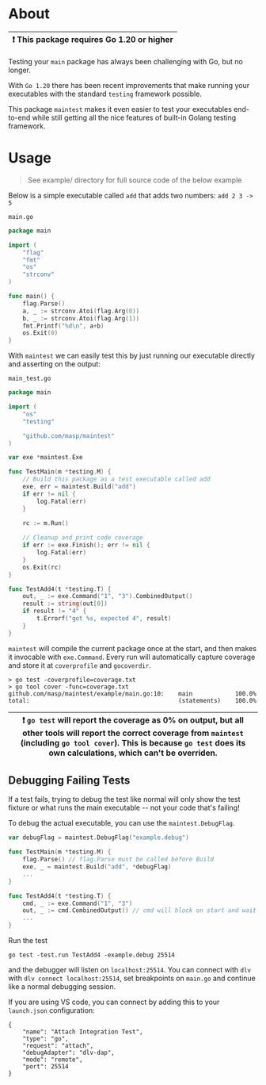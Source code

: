 # About
| :exclamation:  This package requires Go 1.20 or higher  |
|---------------------------------------------------------|

Testing your `main` package has always been challenging with Go, but no longer.

With `Go 1.20` there has been recent improvements that make running your executables with the standard `testing` framework possible.

This package `maintest` makes it even easier to test your executables end-to-end
while still getting all the nice features of built-in Golang testing framework.


# Usage
> See example/ directory for full source code of the below example

Below is a simple executable called `add` that adds two numbers: `add 2 3 -> 5`

`main.go`
```go
package main

import (
	"flag"
	"fmt"
	"os"
	"strconv"
)

func main() {
	flag.Parse()
	a, _ := strconv.Atoi(flag.Arg(0))
	b, _ := strconv.Atoi(flag.Arg(1))
	fmt.Printf("%d\n", a+b)
	os.Exit(0)
}
```

With `maintest` we can easily test this by just running our executable directly and asserting on the output:

`main_test.go`
```go
package main

import (
	"os"
	"testing"

	"github.com/masp/maintest"
)

var exe *maintest.Exe

func TestMain(m *testing.M) {
	// Build this package as a test executable called add
	exe, err = maintest.Build("add")
	if err != nil {
		log.Fatal(err)
	}
	
	rc := m.Run()

	// Cleanup and print code coverage
	if err := exe.Finish(); err != nil {
		log.Fatal(err)
	}
	os.Exit(rc)
}

func TestAdd4(t *testing.T) {
	out, _ := exe.Command("1", "3").CombinedOutput()
	result := string(out[0])
	if result != "4" {
		t.Errorf("got %s, expected 4", result)
	}
}
```

`maintest` will compile the current package once at the start, and then makes it invocable with `exe.Command`. Every run will automatically capture coverage and store it at `coverprofile` and `gocoverdir`.

```
> go test -coverprofile=coverage.txt
> go tool cover -func=coverage.txt                                       
github.com/masp/maintest/example/main.go:10:    main            100.0%
total:                                          (statements)    100.0%
```

| :exclamation:  `go test` will report the coverage as 0% on output, but all other tools will report the correct coverage from `maintest` (including `go tool cover`). This is because `go test` does its own calculations, which can't be overriden.  |
|---------------------------------------------------------|

## Debugging Failing Tests
If a test fails, trying to debug the test like normal will only show the test fixture or what runs the main executable -- not your code that's failing!

To debug the actual executable, you can use the `maintest.DebugFlag`.

```go
var debugFlag = maintest.DebugFlag("example.debug")

func TestMain(m *testing.M) {
	flag.Parse() // flag.Parse must be called before Build
	exe, _ = maintest.Build("add", *debugFlag)
	...
}

func TestAdd4(t *testing.T) {
	cmd, _ := exe.Command("1", "3")
	out, _ := cmd.CombinedOutput() // cmd will block on start and wait for the you to attach
	...
}
```

Run the test

```
go test -test.run TestAdd4 -example.debug 25514
```

and the debugger will listen on `localhost:25514`. You can connect with `dlv` with `dlv connect localhost:25514`, set breakpoints on `main.go` and continue like a normal debugging session. 

If you are using VS code, you can connect by adding this to your `launch.json` configuration:

```
{
	"name": "Attach Integration Test",
	"type": "go",
	"request": "attach",
	"debugAdapter": "dlv-dap",
	"mode": "remote",
	"port": 25514
}
```